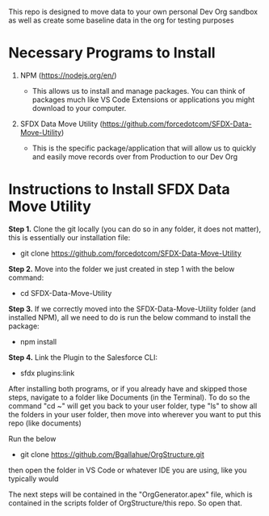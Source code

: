 This repo is designed to move data to your own personal Dev Org sandbox as well as create some baseline data in the org for testing purposes

# Necessary Programs to Install
1. NPM (https://nodejs.org/en/) 
   - This allows us to install and manage packages. You can think of packages much like VS Code Extensions or applications you might download to your computer.
   
2. SFDX Data Move Utility (https://github.com/forcedotcom/SFDX-Data-Move-Utility)
   - This is the specific package/application that will allow us to quickly and easily move records over from Production to our Dev Org
 
# Instructions to Install SFDX Data Move Utility
**Step 1.** Clone the git locally (you can do so in any folder, it does not matter), this is essentially our installation file: 
- git clone https://github.com/forcedotcom/SFDX-Data-Move-Utility

**Step 2.** Move into the folder we just created in step 1 with the below command:
- cd SFDX-Data-Move-Utility

**Step 3.** If we correctly moved into the SFDX-Data-Move-Utility folder (and installed NPM), all we need to do is run the below command to install the package: 
- npm install

**Step 4.** Link the Plugin to the Salesforce CLI: 
- sfdx plugins:link

After installing both programs, or if you already have and skipped those steps, navigate to a folder like Documents (in the Terminal). To do so the command "cd ~" will get you back to your user folder, type "ls" to show all the folders in your user folder, then move into wherever you want to put this repo (like documents)

Run the below
- git clone https://github.com/Bgallahue/OrgStructure.git

then open the folder in VS Code or whatever IDE you are using, like you typically would

The next steps will be contained in the "OrgGenerator.apex" file, which is contained in the scripts folder of OrgStructure/this repo. So open that.

